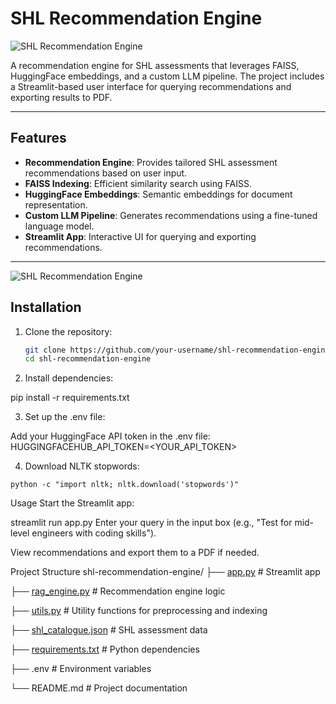 # SHL Recommendation Engine

![SHL Recommendation Engine](img1.jpg)

A recommendation engine for SHL assessments that leverages FAISS, HuggingFace embeddings, and a custom LLM pipeline. The project includes a Streamlit-based user interface for querying recommendations and exporting results to PDF.

---

## Features
- **Recommendation Engine**: Provides tailored SHL assessment recommendations based on user input.
- **FAISS Indexing**: Efficient similarity search using FAISS.
- **HuggingFace Embeddings**: Semantic embeddings for document representation.
- **Custom LLM Pipeline**: Generates recommendations using a fine-tuned language model.
- **Streamlit App**: Interactive UI for querying and exporting recommendations.

---
![SHL Recommendation Engine](img2.jpg)

## Installation

1. Clone the repository:
   ```bash
   git clone https://github.com/your-username/shl-recommendation-engine.git
   cd shl-recommendation-engine

 2. Install dependencies:

  pip install -r requirements.txt

3.  Set up the .env file:

  Add your HuggingFace API token in the .env file:
  HUGGINGFACEHUB_API_TOKEN=<YOUR_API_TOKEN>

4.   Download NLTK stopwords:

    python -c "import nltk; nltk.download('stopwords')"


 Usage
Start the Streamlit app:

streamlit run app.py
Enter your query in the input box (e.g., "Test for mid-level engineers with coding skills").

View recommendations and export them to a PDF if needed.

Project Structure
shl-recommendation-engine/
├── [app.py](http://_vscodecontentref_/0)                 # Streamlit app

├── [rag_engine.py](http://_vscodecontentref_/1)          # Recommendation engine logic

├── [utils.py](http://_vscodecontentref_/2)               # Utility functions for preprocessing and indexing

├── [shl_catalogue.json](http://_vscodecontentref_/3)     # SHL assessment data

├── [requirements.txt](http://_vscodecontentref_/4)       # Python dependencies

├── .env                   # Environment variables

└── README.md              # Project documentation

